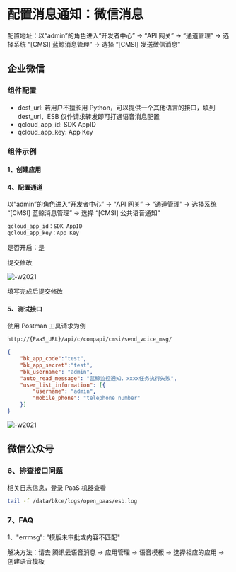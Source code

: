 # 配置消息通知：微信消息

配置地址：以“admin”的角色进入“开发者中心” -> “API 网关” -> “通道管理” -> 选择系统 “[CMSI] 蓝鲸消息管理” -> 选择 “[CMSI] 发送微信消息”


## 企业微信


### 组件配置

- dest_url: 若用户不擅长用 Python，可以提供一个其他语言的接口，填到 dest_url，ESB 仅作请求转发即可打通语音消息配置
- qcloud_app_id: SDK AppID
- qcloud_app_key: App Key

### 组件示例


#### 1、创建应用

#### 4、配置通道

以“admin”的角色进入“开发者中心” -> “API 网关” -> “通道管理” -> 选择系统 “[CMSI] 蓝鲸消息管理” -> 选择 “[CMSI] 公共语音通知”

```bash
qcloud_app_id：SDK AppID
qcloud_app_key：App Key
```

是否开启：是

提交修改

![-w2021](../assets/2020040720315877.png)

填写完成后提交修改

#### 5、测试接口

使用 Postman 工具请求为例

```bash
http://{PaaS_URL}/api/c/compapi/cmsi/send_voice_msg/
```

```json
{
    "bk_app_code":"test",
    "bk_app_secret":"test",
    "bk_username": "admin",
    "auto_read_message": "蓝鲸监控通知，xxxx任务执行失败",
    "user_list_information": [{
        "username": "admin",
        "mobile_phone": "telephone number"
    }]
}
```

![-w2021](../assets/send_voice_msg03.png)


## 微信公众号








### 6、排查接口问题

相关日志信息，登录 PaaS 机器查看

```bash
tail -f /data/bkce/logs/open_paas/esb.log
```

### 7、FAQ

1、"errmsg": "模版未审批或内容不匹配"

解决方法：请去 腾讯云语音消息 -> 应用管理 -> 语音模板 -> 选择相应的应用 -> 创建语音模板
